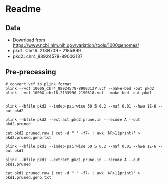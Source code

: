 # Readme

## Data
- Download from https://www.ncbi.nlm.nih.gov/variation/tools/1000genomes/
- pkd1: Chr16: 2138709 - 2185899
- pkd2: chr4_88924578-89003137

## Pre-precessing
``` terminal
# convert vcf to plink format
plink --vcf 1000G_chr4_88924578-89003137.vcf --make-bed -out pkd2
plink --vcf 1000G_chr16_2133990-2190618.vcf --make-bed -out pkd1


plink --bfile pkd2 --indep-pairwise 50 5 0.2 --maf 0.01 --hwe 1E-6 --out pkd2

plink --bfile pkd2 --extract pkd2.prune.in --recode A --out pkd2.pruned

cat pkd2.pruned.raw | cut -d " " -f7- | awk 'NR>1{print}' > pkd2.pruned.geno.txt

plink --bfile pkd1 --indep-pairwise 50 5 0.2 --maf 0.01 --hwe 1E-6 --out pkd1

plink --bfile pkd1 --extract pkd1.prune.in --recode A --out pkd1.pruned

cat pkd1.pruned.raw | cut -d " " -f7- | awk 'NR>1{print}' > pkd1.pruned.geno.txt

```

